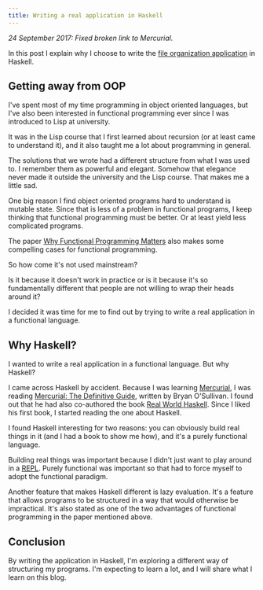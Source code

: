 ```yaml
---
title: Writing a real application in Haskell
---
```

*24 September 2017: Fixed broken link to Mercurial.*

In this post I explain why I choose to write the [file organization
application](/writing/reflections-on-programming/2012-01-11-application-development-series-intro/index.html)
in Haskell.

Getting away from OOP
---------------------

I've spent most of my time programming in object oriented languages, but
I've also been interested in functional programming ever since I was
introduced to Lisp at university.

It was in the Lisp course that I first learned about recursion (or at
least came to understand it), and it also taught me a lot about
programming in general.

The solutions that we wrote had a different structure from what I was
used to. I remember them as powerful and elegant. Somehow that elegance
never made it outside the university and the Lisp course. That makes me
a little sad.

One big reason I find object oriented programs hard to understand is
mutable state. Since that is less of a problem in functional programs, I
keep thinking that functional programming must be better. Or at least
yield less complicated programs.

The paper [Why Functional Programming
Matters](http://www.cs.kent.ac.uk/people/staff/dat/miranda/whyfp90.pdf)
also makes some compelling cases for functional programming.

So how come it's not used mainstream?

Is it because it doesn't work in practice or is it because it's so
fundamentally different that people are not willing to wrap their heads
around it?

I decided it was time for me to find out by trying to write a real
application in a functional language.

Why Haskell?
------------

I wanted to write a real application in a functional language. But why
Haskell?

I came across Haskell by accident. Because I was learning
[Mercurial](https://www.mercurial-scm.org/), I was reading [Mercurial:
The Definitive Guide](http://hgbook.red-bean.com/), written by Bryan
O'Sullivan. I found out that he had also co-authored the book [Real
World Haskell](http://book.realworldhaskell.org/). Since I liked his
first book, I started reading the one about Haskell.

I found Haskell interesting for two reasons: you can obviously build
real things in it (and I had a book to show me how), and it's a purely
functional language.

Building real things was important because I didn't just want to play
around in a [REPL](http://en.wikipedia.org/wiki/REPL). Purely functional
was important so that had to force myself to adopt the functional
paradigm.

Another feature that makes Haskell different is lazy evaluation. It's a
feature that allows programs to be structured in a way that would
otherwise be impractical. It's also stated as one of the two advantages
of functional programming in the paper mentioned above.

Conclusion
----------

By writing the application in Haskell, I'm exploring a different way of
structuring my programs. I'm expecting to learn a lot, and I will share
what I learn on this blog.
